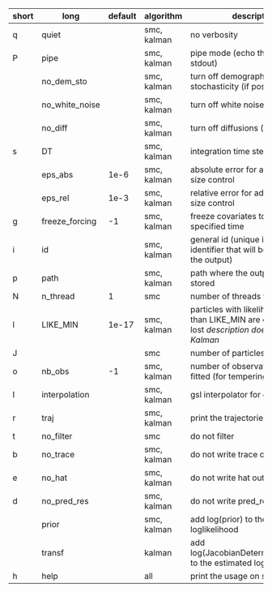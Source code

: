  
 short |     long             |     default     | algorithm         |                   description
------ | -------------------- | ----------------|-------------------|-------------------------------------------------
  q    |   quiet              |                 |  smc, kalman      |  no verbosity
  P    |   pipe               |                 |  smc, kalman      |  pipe mode (echo theta.json on stdout)
       |   no_dem_sto         |                 |  smc, kalman      |  turn off demographic stochasticity (if possible)*?*
       |   no_white_noise     |                 |  smc, kalman      |  turn off white noises (if any)
       |   no_diff            |                 |  smc, kalman      |  turn off diffusions (if any)
  s    |   DT                 |                 |  smc, kalman      |  integration time step
       |   eps_abs            |      1e-6       |  smc, kalman      |  absolute error for adaptive step-size control
       |   eps_rel            |      1e-3       |  smc, kalman      |  relative error for adaptive step-size control
  g    |   freeze_forcing     |      -1         |  smc, kalman      |  freeze covariates to their value at specified time
  i    |   id                 |                 |  smc, kalman      |  general id (unique integer identifier that will be appended to the output)
  p    |   path               |                 |  smc, kalman      |  path where the outputs will be stored
  N    |   n_thread           |       1         |  smc              |  number of threads to be used
  l    |   LIKE_MIN           |     1e-17       |  smc, kalman      |  particles with likelihood smaller than LIKE_MIN are considered lost *description does not apply to Kalman*
  J    |                      |                 |  smc              |  number of particles
  o    |   nb_obs             |      -1         |  smc, kalman      |  number of observations to be fitted (for tempering)
  I    |   interpolation      |                 |  smc, kalman      |  gsl interpolator for covariates
  r    |   traj               |                 |  smc, kalman      |  print the trajectories
  t    |   no_filter          |                 |  smc              |  do not filter
  b    |   no_trace           |                 |  smc, kalman      |  do not write trace output files
  e    |   no_hat             |                 |  smc, kalman      |  do not write hat output files
  d    |   no_pred_res        |                 |  smc, kalman      |  do not write pred_red output files
       |   prior              |                 |  smc, kalman      |  add log(prior) to the estimated loglikelihood
       |   transf             |                 |  kalman           |  add log(JacobianDeterminant(transf)) to the estimated loglikelihood
  h    |   help               |                 |  all              |  print the usage on stdout
  
